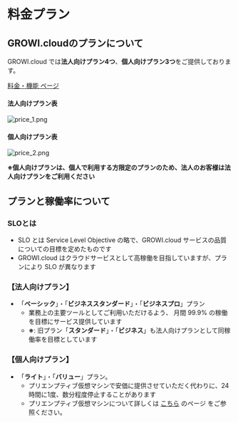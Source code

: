 # 料金プラン

## GROWI.cloudのプランについて

GROWI.cloud では**法人向けプラン4つ**、**個人向けプラン3つ**をご提供しております。

[料金・機能 ページ](https://growi.cloud/price-and-features)

#### 法人向けプラン表<br>

<img :src="$withBase('/assets/images/ja/price_1.png')" alt="price_1.png">

#### 個人向けプラン表<br>

<img :src="$withBase('/assets/images/ja/price_2.png')" alt="price_2.png">

**※個人向けプランは、個人で利用する方限定のプランのため、法人のお客様は法人向けプランをご利用ください**  

## プランと稼働率について

### SLOとは

- SLO とは Service Level Objective の略で、GROWI.cloud サービスの品質についての目標を定めたものです
- GROWI.cloud はクラウドサービスとして高稼働を目指していますが、プランにより SLO が異なります

### 【法人向けプラン】

- 「**ベーシック**」・「**ビジネススタンダード**」・「**ビジネスプロ**」プラン
  - 業務上の主要ツールとしてご利用いただけるよう、 月間 99.9% の稼働を目標にサービス提供しています
  - **※**: 旧プラン「**スタンダード**」・「**ビジネス**」も法人向けプランとして同稼働率を目標としています

### 【個人向けプラン】

- 「**ライト**」・「**バリュー**」プラン。
  - プリエンプティブ仮想マシンで安価に提供させていただく代わりに、24時間に1度、数分程度停止することがあります
  - プリエンプティブ仮想マシンについて詳しくは [こちら](https://cloud.google.com/preemptible-vms/?hl=ja) のページ をご参照ください。
